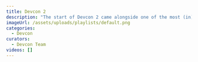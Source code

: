 ```yaml
---
title: Devcon 2
description: "The start of Devcon 2 came alongside one of the most (in)famous moments in Ethereum's early history as a set of Denial of Service attacks were launched against the network just hours before the event was set to begin. With many of the most formidable builders in the ecosystem gathered together in Shanghai, China in September of 2016, they planned emergency upgrades backstage to restore full functionality to the network, before stepping forward only minutes and hours later to speak to the future of the network on stage."
imageUrl: /assets/uploads/playlists/default.png
categories:
  - Devcon
curators:
  - Devcon Team
videos: []
---
```

